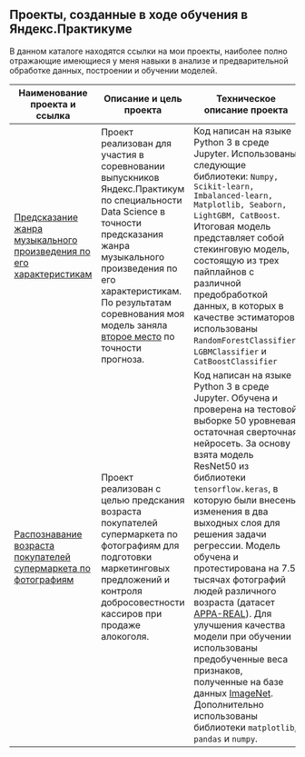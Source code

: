 ## Проекты, созданные в ходе обучения в Яндекс.Практикуме


В данном каталоге находятся ссылки на мои проекты, наиболее полно отражающие имеющиеся у меня навыки в анализе и предварительной обработке данных, построении и обучении моделей.

  | **Наименование проекта и ссылка** 	| **Описание и цель проекта** 	| **Техническое описание проекта** 	|
|---	|---	|---	|
| [Предсказание жанра музыкального произведения по его характеристикам](https://github.com/arconpl/portfolio/blob/main/Music_genre_prediction_Zhukov_IA.ipynb) 	| Проект реализован для участия в соревновании выпускников Яндекс.Практикум по специальности Data Science в точности предсказания жанра музыкального произведения по его характеристикам.  По результатам соревнования моя модель заняла [второе место](https://www.kaggle.com/competitions/music-genre-prediction-m124ds/leaderboard?) по точности прогноза. 	| Код написан на языке Python 3 в среде Jupyter. Использованы следующие библиотеки:  ``` Numpy, Scikit-learn, Imbalanced-learn, Matplotlib, Seaborn, LightGBM, CatBoost ```.  Итоговая модель представляет собой стекинговую модель, состоящую из трех пайплайнов с различной предобработкой данных, в которых в качестве эстиматоров использованы `RandomForestClassifier`, `LGBMClassifier` и `CatBoostClassifier` 	|
| [Распознавание возраста покупателей супермаркета по фотографиям](https://github.com/arconpl/customer_age_prediction/tree/main/Customer_age_prediction_Igor_Zhukov.ipynb) 	| Проект реализован с целью предскания возраста покупателей супермаркета по фотографиям для подготовки маркетинговых предложений и контроля добросовестности кассиров при продаже алокоголя.  	| Код написан на языке Python 3 в среде Jupyter.  Обучена и проверена на тестовой выборке 50 уровневая остаточная сверточная нейросеть. За основу взята модель ResNet50 из библиотеки `tensorflow.keras`, в которую были внесены изменения в два выходных слоя для решения задачи регрессии.   Модель обучена и протестирована на 7.5 тысячах фотографий людей различного возраста (датасет [APPA-REAL](https://chalearnlap.cvc.uab.cat/dataset/26/description/)).  Для улучшения качества модели при обучении использованы предобученные веса признаков, полученные на базе данных [ImageNet](https://image-net.org/download.php).   Дополнительно использованы библиотеки `matplotlib`,  `pandas` и `numpy`.    	|                                                                                                                                                                                                                                                                                                                                                                                                                                                                                                                                                                                    

